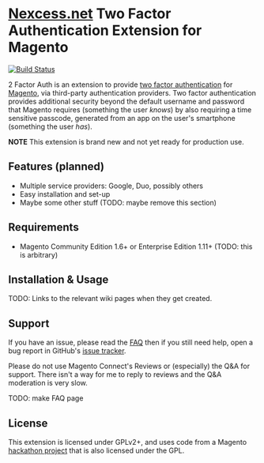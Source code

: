 # [Nexcess.net](https://www.nexcess.net/) Two Factor Authentication Extension for Magento
[![Build Status](https://travis-ci.org/nexcess/magento-two-factor-auth.png?branch=master,devel)](https://travis-ci.org/nexcess/magento-two-factor-auth)

2 Factor Auth is an extension to provide [two factor authentication](http://en.wikipedia.org/wiki/Multi-factor_authentication) for [Magento](https://www.magentocommerce.com/), via third-party authentication providers. Two factor authentication provides additional security beyond the default username and password that Magento requires (something the user *knows*) by also requiring a time sensitive passcode, generated from an app on the user's smartphone (something the user *has*).

**NOTE** This extension is brand new and not yet ready for production use.

## Features (planned)

  * Multiple service providers: Google, Duo, possibly others
  * Easy installation and set-up
  * Maybe some other stuff (TODO: maybe remove this section)

## Requirements

  * Magento Community Edition 1.6+ or Enterprise Edition 1.11+ (TODO: this is arbitrary)

## Installation & Usage

TODO: Links to the relevant wiki pages when they get created.

## Support

If you have an issue, please read the [FAQ](https://github.com/nexcess/magento-two-factor-auth/wiki/FAQ) then if you still need help, open a bug report in GitHub's
[issue tracker](https://github.com/nexcess/magento-two-factor-auth/issues).

Please do not use Magento Connect's Reviews or (especially) the Q&A for support.
There isn't a way for me to reply to reviews and the Q&A moderation is very slow.

TODO: make FAQ page

## License

This extension is licensed under GPLv2+, and uses code from a Magento [hackathon project](https://github.com/magento-hackathon/Magento-Two-factor-Authentication) that is also licensed under the GPL.
